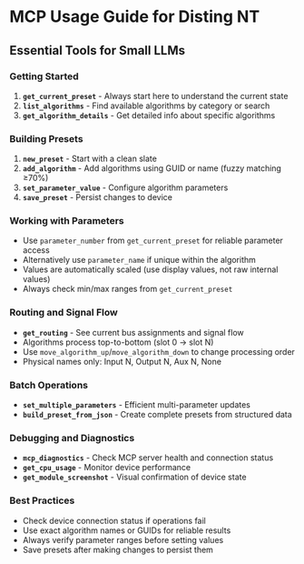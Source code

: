 # MCP Usage Guide for Disting NT

## Essential Tools for Small LLMs

### Getting Started
1. **`get_current_preset`** - Always start here to understand the current state
2. **`list_algorithms`** - Find available algorithms by category or search
3. **`get_algorithm_details`** - Get detailed info about specific algorithms

### Building Presets
1. **`new_preset`** - Start with a clean slate
2. **`add_algorithm`** - Add algorithms using GUID or name (fuzzy matching ≥70%)
3. **`set_parameter_value`** - Configure algorithm parameters
4. **`save_preset`** - Persist changes to device

### Working with Parameters
- Use `parameter_number` from `get_current_preset` for reliable parameter access
- Alternatively use `parameter_name` if unique within the algorithm
- Values are automatically scaled (use display values, not raw internal values)
- Always check min/max ranges from `get_current_preset`

### Routing and Signal Flow
- **`get_routing`** - See current bus assignments and signal flow
- Algorithms process top-to-bottom (slot 0 → slot N)
- Use `move_algorithm_up`/`move_algorithm_down` to change processing order
- Physical names only: Input N, Output N, Aux N, None

### Batch Operations
- **`set_multiple_parameters`** - Efficient multi-parameter updates
- **`build_preset_from_json`** - Create complete presets from structured data

### Debugging and Diagnostics
- **`mcp_diagnostics`** - Check MCP server health and connection status
- **`get_cpu_usage`** - Monitor device performance
- **`get_module_screenshot`** - Visual confirmation of device state

### Best Practices
- Check device connection status if operations fail
- Use exact algorithm names or GUIDs for reliable results
- Always verify parameter ranges before setting values
- Save presets after making changes to persist them